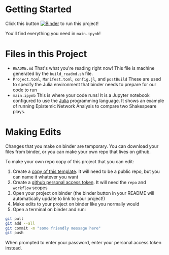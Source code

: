 <!-- This file is automatically generated! -->
<!-- Do not manually edit! To make changes, see build_readme.sh instead. -->

# Getting Started
Click this button [![Binder](https://mybinder.org/badge_logo.svg)](https://github.com/EducationalSciences693/JuliaBinder/HEAD) to run this project!

You'll find everything you need in `main.ipynb`!

# Files in this Project

- `README.md` That's what you're reading right now! This file is machine generated by the `build_readmd.sh` file.
- `Project.toml`, `Manifest.toml`, `config.jl`, and `postBuild` These are used to specify the Julia environment that binder needs to prepare for our code to run
- `main.ipynb` This is where your code runs! It is a Jupyter notebook configured to use the [Julia](https://julialang.org/) programming language. It shows an example of running Epistemic Network Analysis to compare two Shakespeare plays.

# Making Edits
Changes that you make on binder are temporary. You can download your files from binder, or you can make your own repo that lives on github.

To make your own repo copy of this project that you can edit:

1. Create a [copy of this template](https://github.com/EducationalSciences693/JuliaBinder/generate). It will need to be a public repo, but you can name it whatever you want
2. Create a [github personal access token](https://docs.github.com/en/authentication/keeping-your-account-and-data-secure/creating-a-personal-access-token). It will need the `repo` and `workflow` scopes
3. Open your project on binder (the binder button in your README will automatically update to link to your project!)
4. Make edits to your project on binder like you normally would
5. Open a terminal on binder and run:
```sh
git pull
git add --all
git commit -m "some friendly message here"
git push
```
When prompted to enter your password, enter your personal access token instead.

